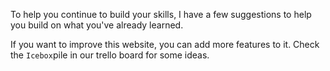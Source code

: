 To help you continue to build your skills, I have a few suggestions to help you build on what you've already learned.

If you want to improve this website, you can add more features to it. Check the `Icebox`pile in our trello board for some ideas.

